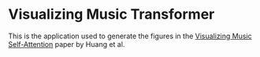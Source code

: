 # Visualizing Music Transformer

This is the application used to generate the figures in the
[Visualizing Music Self-Attention](https://ai.google/research/pubs/pub48631) paper
by Huang et al.
